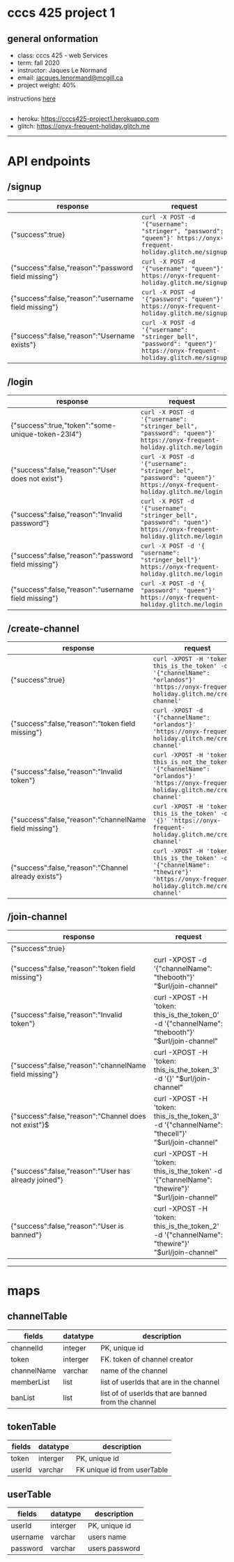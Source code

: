 # cccs 425 project 1
## general onformation
- class: cccs 425 - web Services
- term: fall 2020
- instructor: Jaques Le Normand
- email: jacques.lenormand@mcgill.ca
- project weight: 40%

instructions [here](https://wakata.io/webservertestcases/index.html?stream=webservices-chat)

## 
- heroku: https://cccs425-project1.herokuapp.com
- glitch: https://onyx-frequent-holiday.glitch.me
---
# API endpoints
## /signup
| response | request |
| --- | --- |
| {"success":true} | `curl -X POST -d '{"username": "stringer", "password": "queen"}' https://onyx-frequent-holiday.glitch.me/signup` |
|{"success":false,"reason":"password field missing"} | `curl -X POST -d '{"username": "queen"}' https://onyx-frequent-holiday.glitch.me/signup` |
| {"success":false,"reason":"username field missing"} | `curl -X POST -d '{"password": "queen"}' https://onyx-frequent-holiday.glitch.me/signup` |
| {"success":false,"reason":"Username exists"} | `curl -X POST -d '{"username": "stringer_bell", "password": "queen"}' https://onyx-frequent-holiday.glitch.me/signup` |

## /login
| response | request |
| --- | --- |
| {"success":true,"token":"some-unique-token-23l4"} | `curl -X POST -d '{"username": "stringer_bell", "password": "queen"}' https://onyx-frequent-holiday.glitch.me/login`|
| {"success":false,"reason":"User does not exist"} | `curl -X POST -d '{"username": "stringer_bel", "password": "queen"}' https://onyx-frequent-holiday.glitch.me/login` |
| {"success":false,"reason":"Invalid password"} | `curl -X POST -d '{"username": "stringer_bell", "password": "quen"}' https://onyx-frequent-holiday.glitch.me/login` |
| {"success":false,"reason":"password field missing"} | `curl -X POST -d '{ "username": "stringer_bell"}' https://onyx-frequent-holiday.glitch.me/login`|
| {"success":false,"reason":"username field missing"} | `curl -X POST -d '{ "password": "queen"}' https://onyx-frequent-holiday.glitch.me/login` |

## /create-channel
| response | request |
| --- | --- |
| {"success":true} | `curl -XPOST -H 'token: this_is_the_token' -d '{"channelName": "orlandos"}' 'https://onyx-frequent-holiday.glitch.me/create-channel'` |
| {"success":false,"reason":"token field missing"} | `curl -XPOST -d '{"channelName": "orlandos"}' 'https://onyx-frequent-holiday.glitch.me/create-channel'` |
| {"success":false,"reason":"Invalid token"} | `curl -XPOST -H 'token: this_is_not_the_token' -d '{"channelName": "orlandos"}' 'https://onyx-frequent-holiday.glitch.me/create-channel'` |
| {"success":false,"reason":"channelName field missing"} | `curl -XPOST -H 'token: this_is_the_token' -d '{}' 'https://onyx-frequent-holiday.glitch.me/create-channel'`|
| {"success":false,"reason":"Channel already exists"} | `curl -XPOST -H 'token: this_is_the_token' -d '{"channelName": "thewire"}' 'https://onyx-frequent-holiday.glitch.me/create-channel'` |

## /join-channel
| response | request |
| --- | --- |
| {"success":true} |  |
| {\"success\":false,\"reason\":\"token field missing\"} | curl -XPOST -d '{"channelName": "thebooth"}' "$url/join-channel" |
| {\"success\":false,\"reason\":\"Invalid token\"} | curl -XPOST -H 'token: this_is_the_token_0' -d '{"channelName": "thebooth"}' "$url/join-channel" |
| {\"success\":false,\"reason\":\"channelName field missing\"} | curl -XPOST -H 'token: this_is_the_token_3' -d '{}' "$url/join-channel" |
| {\"success\":false,\"reason\":\"Channel does not exist\"}$ | curl -XPOST -H 'token: this_is_the_token_3' -d '{"channelName": "thecell"}' "$url/join-channel" |
| {\"success\":false,\"reason\":\"User has already joined\"} | curl -XPOST -H 'token: this_is_the_token' -d '{"channelName": "thewire"}' "$url/join-channel" |
| {\"success\":false,\"reason\":\"User is banned\"} | curl -XPOST -H 'token: this_is_the_token_2' -d '{"channelName": "thewire"}' "$url/join-channel" |
---
# maps
## channelTable
| fields | datatype | description |
| --- | --- | ---|
| channelId | integer | PK, unique id |
| token | interger | FK. token of channel creator |
| channelName | varchar | name of the channel |
| memberList | list | list of userIds that are in the channel |
| banList | list | list of of userIds that are banned from the channel |


## tokenTable
| fields | datatype | description |
| --- | --- | ---|
| token | interger | PK, unique id |
| userId | varchar | FK unique id from userTable |


## userTable
| fields | datatype | description |
| --- | --- | ---|
| userId | interger | PK, unique id |
| username | varchar | users name |
| password | varchar | users password |
